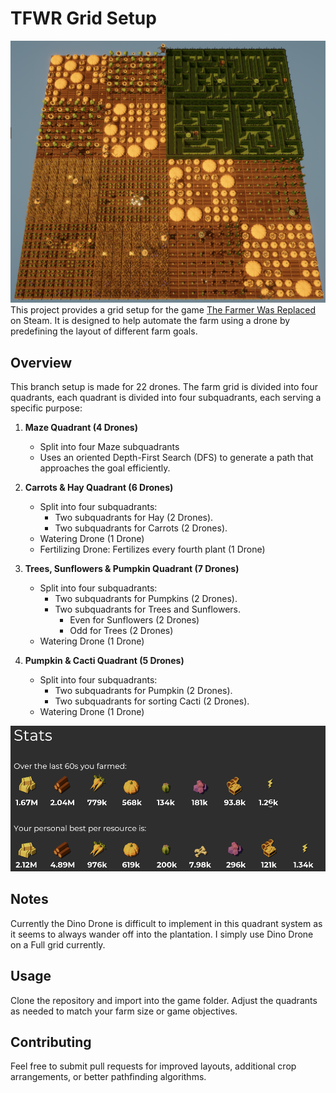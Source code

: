 # TFWR Grid Setup
![Quadrant Grid](Assets/QuadrantGrid.png)
This project provides a grid setup for the game [The Farmer Was Replaced](https://store.steampowered.com/app/2060160/The_Farmer_Was_Replaced/) on Steam. It is designed to help automate the farm using a drone by predefining the layout of different farm goals.

## Overview

This branch setup is made for 22 drones.
The farm grid is divided into four quadrants, each quadrant is divided into four subquadrants, each serving a specific purpose:

1. **Maze Quadrant (4 Drones)**  
   - Split into four Maze subquadrants
   - Uses an oriented Depth-First Search (DFS) to generate a path that approaches the goal efficiently.

2. **Carrots & Hay Quadrant (6 Drones)**  
   - Split into four subquadrants:
      - Two subquadrants for Hay (2 Drones).
      - Two subquadrants for Carrots (2 Drones).
   - Watering Drone (1 Drone)
   - Fertilizing Drone: Fertilizes every fourth plant (1 Drone)

3. **Trees, Sunflowers & Pumpkin Quadrant (7 Drones)**  
   - Split into four subquadrants:
      - Two subquadrants for Pumpkins (2 Drones).
      - Two subquadrants for Trees and Sunflowers.
         - Even for Sunflowers (2 Drones)
         - Odd for Trees (2 Drones)
   - Watering Drone (1 Drone)

4. **Pumpkin & Cacti Quadrant (5 Drones)**  
   - Split into four subquadrants:
      - Two subquadrants for Pumpkin (2 Drones).
      - Two subquadrants for sorting Cacti (2 Drones).
   - Watering Drone (1 Drone)

![Quadrant Grid](Assets/Stats.png)

## Notes

Currently the Dino Drone is difficult to implement in this quadrant system as it seems to always wander off into the plantation. I simply use Dino Drone on a Full grid currently.

## Usage

Clone the repository and import into the game folder. Adjust the quadrants as needed to match your farm size or game objectives.

## Contributing

Feel free to submit pull requests for improved layouts, additional crop arrangements, or better pathfinding algorithms.

